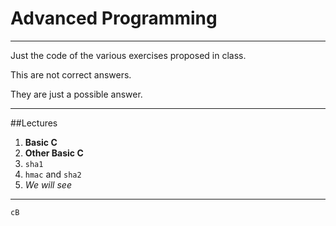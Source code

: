 # Advanced Programming

---

Just the code of the various exercises proposed in class.

This are not correct answers. 

They are just a possible answer.

---

##Lectures

1. **Basic C**
2. **Other Basic C**
3. `sha1`
4. `hmac` and `sha2`
5. *We will see*

---

`cB`